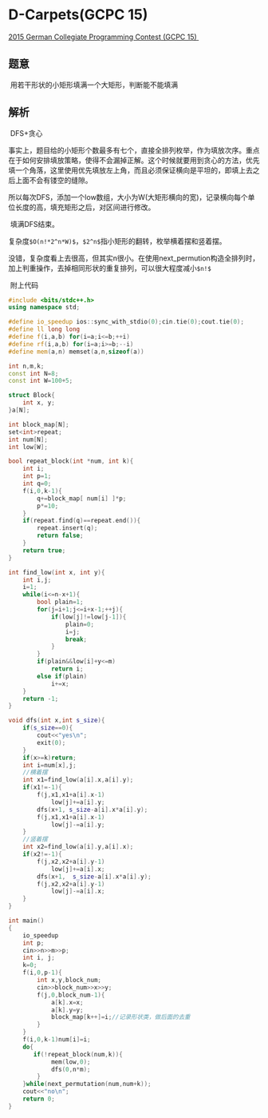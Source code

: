# D-Carpets(GCPC 15)

[2015 German Collegiate Programming Contest (GCPC 15) ](https://www.jisuanke.com/contest/1405) 

## 题意

​	用若干形状的小矩形填满一个大矩形，判断能不能填满

## 解析

​	DFS+贪心

​	事实上，题目给的小矩形个数最多有七个，直接全排列枚举，作为填放次序。重点在于如何安排填放策略，使得不会漏掉正解。这个时候就要用到贪心的方法，优先填一个角落，这里使用优先填放左上角，而且必须保证横向是平坦的，即填上去之后上面不会有镂空的缝隙。

​	所以每次DFS，添加一个low数组，大小为W(大矩形横向的宽)，记录横向每个单位长度的高，填充矩形之后，对区间进行修改。

​	填满DFS结束。

​	复杂度`$O(n!*2^n*W)$`，`$2^n$`指小矩形的翻转，枚举横着摆和竖着摆。

​	没错，复杂度看上去很高，但其实n很小。在使用next_permution构造全排列时，加上判重操作，去掉相同形状的重复排列，可以很大程度减小`$n!$`

​	附上代码

```c++
#include <bits/stdc++.h>
using namespace std;

#define io_speedup ios::sync_with_stdio(0);cin.tie(0);cout.tie(0);
#define ll long long
#define f(i,a,b) for(i=a;i<=b;++i)
#define rf(i,a,b) for(i=a;i>=b;--i)
#define mem(a,n) memset(a,n,sizeof(a))

int n,m,k;
const int N=8;
const int W=100+5;

struct Block{
    int x, y;
}a[N];

int block_map[N];
set<int>repeat;
int num[N];
int low[W];

bool repeat_block(int *num, int k){
    int i;
    int p=1;
    int q=0;
    f(i,0,k-1){
        q+=block_map[ num[i] ]*p;
        p*=10;
    }
    if(repeat.find(q)==repeat.end()){
        repeat.insert(q);
        return false;
    }
    return true;
}

int find_low(int x, int y){
    int i,j;
    i=1;
    while(i<=n-x+1){
        bool plain=1;
        for(j=i+1;j<=i+x-1;++j){
            if(low[j]!=low[j-1]){
                plain=0;
                i=j;
                break;
            }
        }
        if(plain&&low[i]+y<=m)
            return i;
        else if(plain)
            i+=x;
    }
    return -1;
}

void dfs(int x,int s_size){
    if(s_size==0){
        cout<<"yes\n";
        exit(0);
    }
    if(x>=k)return;
    int i=num[x],j;
    //横着摆
    int x1=find_low(a[i].x,a[i].y);
    if(x1!=-1){
        f(j,x1,x1+a[i].x-1)
            low[j]+=a[i].y;
        dfs(x+1, s_size-a[i].x*a[i].y);
        f(j,x1,x1+a[i].x-1)
            low[j]-=a[i].y;
    }
    //竖着摆
    int x2=find_low(a[i].y,a[i].x);
    if(x2!=-1){
        f(j,x2,x2+a[i].y-1)
            low[j]+=a[i].x;
        dfs(x+1,  s_size-a[i].x*a[i].y);
        f(j,x2,x2+a[i].y-1)
            low[j]-=a[i].x;
    }
}

int main()
{
    io_speedup
    int p;
    cin>>n>>m>>p;
	int i, j;
	k=0;
	f(i,0,p-1){
	    int x,y,block_num;
	    cin>>block_num>>x>>y;
	    f(j,0,block_num-1){
            a[k].x=x;
            a[k].y=y;
            block_map[k++]=i;//记录形状类，做后面的去重
	    }
	}
    f(i,0,k-1)num[i]=i;
    do{
       if(!repeat_block(num,k)){
            mem(low,0);
            dfs(0,n*m);
        }
    }while(next_permutation(num,num+k));
    cout<<"no\n";
	return 0;
}

```

